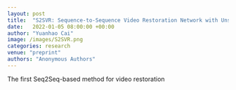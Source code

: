 ```yaml
---
layout: post
title:  "S2SVR: Sequence-to-Sequence Video Restoration Network with Unsupervised Distillation Optical Flow Loss"
date:   2022-01-05 08:00:00 +00:00
author: "Yuanhao Cai"
image: /images/S2SVR.png
categories: research
venue: "preprint"
authors: "Anonymous Authors"
---
```

The first Seq2Seq-based method for video restoration